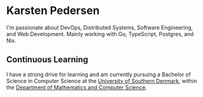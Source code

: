 # Karsten Pedersen

I'm passionate about DevOps, Distributed Systems, Software Engineering, and Web Development. Mainly working with Go, TypeScript, Postgres, and Nix.

## Continuous Learning

I have a strong drive for learning and am currently pursuing a Bachelor of Science in Computer Science at the [University of Southern Denmark](https://www.sdu.dk/en), within the [Department of Mathematics and Computer Science](https://www.sdu.dk/en/om-sdu/institutter-centre/imada_matematik_og_datalogi).
